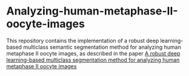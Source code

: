 # Analyzing-human-metaphase-II-oocyte-images
This repository contains the implementation of a robust deep learning-based multiclass semantic segmentation method for analyzing human metaphase II oocyte images, as described in the paper [A robust deep learning-based multiclass segmentation method for analyzing human metaphase II oocyte images](https://www.sciencedirect.com/science/article/abs/pii/S0169260721000201)
